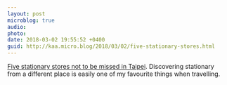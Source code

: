 ```yaml
---
layout: post
microblog: true
audio: 
photo: 
date: 2018-03-02 19:55:52 +0400
guid: http://kaa.micro.blog/2018/03/02/five-stationary-stores.html
---
```

[Five stationary stores not to be missed in Taipei](https://www.penaddict.com/blog/2018/3/1/five-stationery-stores-not-to-be-missed-in-taipei-taiwan). Discovering stationary from a different place is easily one of my favourite things when travelling. 
